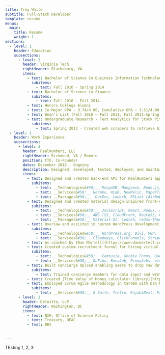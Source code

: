 ```yaml
---
title: Trey White
subtitle: Full-Stack Developer
template: resume
menus:
  main:
    title: Resume
    weight: 1
sections:
  - level: 1
    header: Education
    subsections:
      - level: 2
        header: Virginia Tech
        rightHeader: Blacksburg, VA
        items:
          - text: Bachelor of Science in Business Information Technology
            subitems:
              - text: Fall 2010 - Spring 2014
          - text: Bachelor of Science in Finance
            subitems:
              - text: Fall 2010 - Fall 2014
          - text: Honors College Alumni
          - text: In-Major GPA – 3.74/4.00, Cumulative GPA – 3.61/4.00
          - text: Dean’s List (Fall 2010 – Fall 2011, Fall 2012-Spring 2014)
          - text: Undergraduate Research - Text Analytics for Stock Pitch Accuracy Assessment
            subitems:
              - text: Spring 2013 - Created web scrapers to retrieve historical stock pitch assessments from [The Motley Fool](https://www.fool.com/). Then, created python application implementing NumPy, NLP, and NLTK to determine if positive or negative verbiage used in stock pitches were linked to accurate predictions.
  - level: 1
    header: Work Experience
    subsections:
      - level: 2
        header: RealNumberz, LLC
        rightHeader: Richmond, VA / Remote
        position: CTO, Co-Founder
        dates: December 2018 - Ongoing
        description: Designed, developed, tested, deployed, and maintained a progressive web application (MERN stack) enabling users to manage and analyze passive real estate investing portfolios.
        items:
          - text: Designed and created back-end API for RealNumberz application that interfaces with many APIs, runs cron jobs for automated email reminders, automatically generates Excel spreadsheets, and includes built-in authentication (used in conjunction with AWS Cognito)
            subitems:
              - text: __Technologies&#58;__ MongoDB, Mongoose, Node.js, Express, webpack, Pug, RegEx, slug
              - text: __Services&#58;__ Heroku, mLab, NewRelic, PaperTrail, SendGrid, Twilio, Cloudinary, Stripe, Plaid, Zillow API
              - text: __Packages&#58;__  DotEnv, Lodash, ESLint (AirBnB), Prettier, Express-JWT, Moment.js, Multer, nodemailer, node-cron
          - text: Designed and created material design-inspired front-end for RealNumberz application consisting of dashboards, investment pages, and analysis charts and graphs
            subitems:
              - text: __Technologies&#58;__ JavaScript, React, Redux, superagent, webpack, bootstrap,
              - text: __Services&#58;__ AWS (S3, CloudFront, Route53, Cognito, Amplify), GoDaddy, Creative Tim (Material Dashboard Pro Style Kit), JScrambler, Amplitude, Google Analytics, 
              - text: __Packages&#58;__ Material-UI, Lodash, redux-thunk, ESLint (AirBnB), Prettier, Moment.js, Chartist.js, Notistack, react-number-format,
          - text: Oversaw and assisted in custom WordPress development of authority site
            subitems:
              - text: __Technologies&#58;__ WordPress.org, Divi, PHP,
              - text: __Services&#58;__ Cloudways, ClickFunnels, Stripe
          - text: As coached by [Dan Martell](https://www.danmartell.com/), created and employed business playbook, lead magnets, webinars, marketing funnels, and demo scripts
          - text: Created custom recruitment funnel for hiring virtual assistants. Deployed automated funnel receiving over 35 applicants for screening and hiring.
            subitems:
              - text: __Technologies&#58;__ Camtasia, Google Forms, Google Apps Scripts
              - text: __Services&#58;__ OnFido, BossJob, PinoyJobs, etc.
          - text: Built Concierge Upload enabling users to drop raw data on one side of the application for virtual assistants to interpret and upload to their specific investments
            subitems:
              - text: Trained concierge members for data input and wrote documentation for replication across multiple virtual assistants
          - text: Created [Time Value of Money calculator library](https://www.npmjs.com/package/tvm-calculator) and deployed as open-source package to NPM
          - text: Employed Scrum Agile methodology in tandem with Dan Martell Company OS framework
            subitems:
              - text: __Services&#58;__ G Suite, Trello, KajabiNext, Facebook, Zoom meetings
      - level: 2
        header: Deloitte, LLP
        rightHeader: Washington, DC
        items:
          - text: NIH, Office of Science Policy
          - text: Treasury, OFAC
          - text: DHS
      

---
```


TEsting 1, 2, 3
